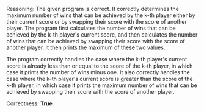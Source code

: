 Reasoning: 
The given program is correct. It correctly determines the maximum number of wins that can be achieved by the k-th player either by their current score or by swapping their score with the score of another player. The program first calculates the number of wins that can be achieved by the k-th player's current score, and then calculates the number of wins that can be achieved by swapping their score with the score of another player. It then prints the maximum of these two values.

The program correctly handles the case where the k-th player's current score is already less than or equal to the score of the k-th player, in which case it prints the number of wins minus one. It also correctly handles the case where the k-th player's current score is greater than the score of the k-th player, in which case it prints the maximum number of wins that can be achieved by swapping their score with the score of another player.

Correctness: **True**